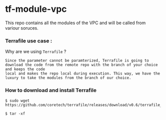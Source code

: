 # tf-module-vpc

This repo contains all the modules of the VPC and will be called from variour soruces.

### Terrafile use case :

Why are we using `Terrafile` ? 
```
Since the parameter cannot be paramterized, Terrafile is going to download the code from the remote repo with the branch of your choice and keeps the code
local and makes the repo local during execution. This way, we have the luxury to take the modules from the branch of our choice.
```

### How to download and install Terrafile 

```
$ sudo wget  https://github.com/coretech/terrafile/releases/download/v0.6/terrafile_0.6_Linux_x86_64.tar.gz

$ tar -xf 